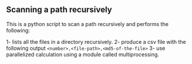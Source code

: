 ## Scanning a path recursively

This is a python script to scan a path recursively and performs the following:

1- lists all the files in a directory recursively.
2- produce a csv file with the following output `<number>,<file-path>,<md5-of-the-file>`
3- use parallelized calculation using a module called multiprocessing.
